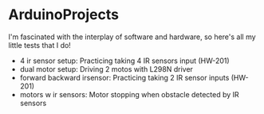 # ArduinoProjects
I'm fascinated with the interplay of software and hardware, so here's all my little tests that I do!

- 4 ir sensor setup: Practicing taking 4 IR sensors input (HW-201)
- dual motor setup: Driving 2 motos with L298N driver
- forward backward irsensor: Practicing taking 2 IR sensor inputs (HW-201)
- motors w ir sensors: Motor stopping when obstacle detected by IR sensors
